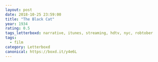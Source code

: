 ```yaml
---
layout: post 
date: 2018-10-25 23:59:00
title: "The Black Cat"
year: 1934
rating: 0.5
tags_letterboxd: narrative, itunes, streaming, hdtv, nyc, robtober
tags:
  - film
category: Letterboxd
canonical: https://boxd.it/y4e6L
---
```

